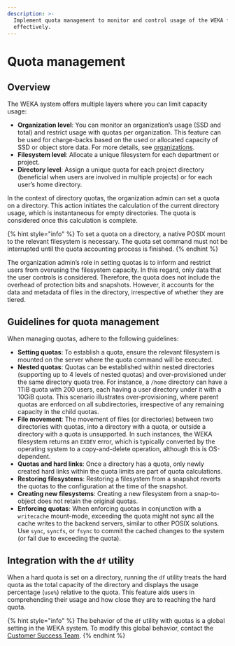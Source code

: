 ```yaml
---
description: >-
  Implement quota management to monitor and control usage of the WEKA filesystem
  effectively.
---
```


# Quota management

## Overview

The WEKA system offers multiple layers where you can limit capacity usage:

* **Organization level**: You can monitor an organization’s usage (SSD and total) and restrict usage with quotas per organization. This feature can be used for charge-backs based on the used or allocated capacity of SSD or object store data. For more details, see [organizations](../../operation-guide/organizations/ "mention").&#x20;
* **Filesystem level**: Allocate a unique filesystem for each department or project.
* **Directory level**: Assign a unique quota for each project directory (beneficial when users are involved in multiple projects) or for each user’s home directory.

In the context of directory quotas, the organization admin can set a quota on a directory. This action initiates the calculation of the current directory usage, which is instantaneous for empty directories. The quota is considered once this calculation is complete.

{% hint style="info" %}
To set a quota on a directory, a native POSIX mount to the relevant filesystem is necessary. The quota set command must not be interrupted until the quota accounting process is finished.
{% endhint %}

The organization admin’s role in setting quotas is to inform and restrict users from overusing the filesystem capacity. In this regard, only data that the user controls is considered. Therefore, the quota does not include the overhead of protection bits and snapshots. However, it accounts for the data and metadata of files in the directory, irrespective of whether they are tiered.

## Guidelines for quota management

When managing quotas, adhere to the following guidelines:

* **Setting quotas**: To establish a quota, ensure the relevant filesystem is mounted on the server where the quota command will be executed.
* **Nested quotas**: Quotas can be established within nested directories (supporting up to 4 levels of nested quotas) and over-provisioned under the same directory quota tree. For instance, a `/home` directory can have a 1TiB quota with 200 users, each having a user directory under it with a 10GiB quota. This scenario illustrates over-provisioning, where parent quotas are enforced on all subdirectories, irrespective of any remaining capacity in the child quotas.
* **File movement**: The movement of files (or directories) between two directories with quotas, into a directory with a quota, or outside a directory with a quota is unsupported. In such instances, the WEKA filesystem returns an `EXDEV` error, which is typically converted by the operating system to a copy-and-delete operation, although this is OS-dependent.
* **Quotas and hard links**: Once a directory has a quota, only newly created hard links within the quota limits are part of quota calculations.
* **Restoring filesystems**: Restoring a filesystem from a snapshot reverts the quotas to the configuration at the time of the snapshot.
* **Creating new filesystems**: Creating a new filesystem from a snap-to-object does not retain the original quotas.
* **Enforcing quotas**: When enforcing quotas in conjunction with a `writecache` mount-mode, exceeding the quota might not sync all the cache writes to the backend servers, similar to other POSIX solutions. Use `sync`, `syncfs`, or `fsync` to commit the cached changes to the system (or fail due to exceeding the quota).

## Integration with the `df` utility

When a hard quota is set on a directory, running the `df` utility treats the hard quota as the total capacity of the directory and displays the usage percentage (`use%`) relative to the quota. This feature aids users in comprehending their usage and how close they are to reaching the hard quota.

{% hint style="info" %}
The behavior of the `df` utility with quotas is a global setting in the WEKA system. To modify this global behavior, contact the [Customer Success Team](../../support/getting-support-for-your-weka-system.md#contact-customer-success-team).
{% endhint %}
